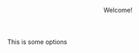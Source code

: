 <!DOCTYPE>

<html>

<header>

Welcome!

</header>

<body>
<nav>
This is some options
</nav>
</body>

</html>
